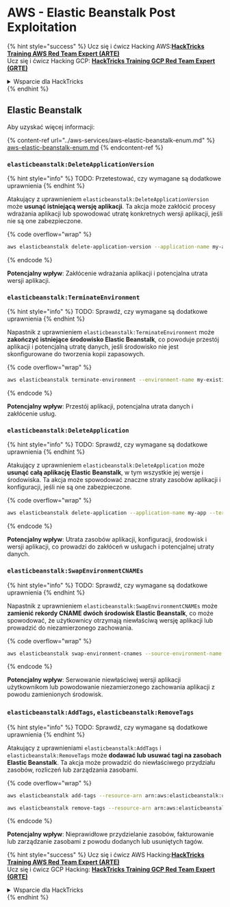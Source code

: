 # AWS - Elastic Beanstalk Post Exploitation

{% hint style="success" %}
Ucz się i ćwicz Hacking AWS:<img src="../../../.gitbook/assets/image (1).png" alt="" data-size="line">[**HackTricks Training AWS Red Team Expert (ARTE)**](https://training.hacktricks.xyz/courses/arte)<img src="../../../.gitbook/assets/image (1).png" alt="" data-size="line">\
Ucz się i ćwicz Hacking GCP: <img src="../../../.gitbook/assets/image (2).png" alt="" data-size="line">[**HackTricks Training GCP Red Team Expert (GRTE)**<img src="../../../.gitbook/assets/image (2).png" alt="" data-size="line">](https://training.hacktricks.xyz/courses/grte)

<details>

<summary>Wsparcie dla HackTricks</summary>

* Sprawdź [**plany subskrypcyjne**](https://github.com/sponsors/carlospolop)!
* **Dołącz do** 💬 [**grupy Discord**](https://discord.gg/hRep4RUj7f) lub [**grupy telegramowej**](https://t.me/peass) lub **śledź** nas na **Twitterze** 🐦 [**@hacktricks\_live**](https://twitter.com/hacktricks\_live)**.**
* **Dziel się trikami hackingowymi, przesyłając PR-y do** [**HackTricks**](https://github.com/carlospolop/hacktricks) i [**HackTricks Cloud**](https://github.com/carlospolop/hacktricks-cloud) repozytoriów github.

</details>
{% endhint %}

## Elastic Beanstalk

Aby uzyskać więcej informacji:

{% content-ref url="../aws-services/aws-elastic-beanstalk-enum.md" %}
[aws-elastic-beanstalk-enum.md](../aws-services/aws-elastic-beanstalk-enum.md)
{% endcontent-ref %}

### `elasticbeanstalk:DeleteApplicationVersion`

{% hint style="info" %}
TODO: Przetestować, czy wymagane są dodatkowe uprawnienia
{% endhint %}

Atakujący z uprawnieniem `elasticbeanstalk:DeleteApplicationVersion` może **usunąć istniejącą wersję aplikacji**. Ta akcja może zakłócić procesy wdrażania aplikacji lub spowodować utratę konkretnych wersji aplikacji, jeśli nie są one zabezpieczone. 

{% code overflow="wrap" %}
```bash
aws elasticbeanstalk delete-application-version --application-name my-app --version-label my-version
```
{% endcode %}

**Potencjalny wpływ**: Zakłócenie wdrażania aplikacji i potencjalna utrata wersji aplikacji.

### `elasticbeanstalk:TerminateEnvironment`

{% hint style="info" %}
TODO: Sprawdź, czy wymagane są dodatkowe uprawnienia
{% endhint %}

Napastnik z uprawnieniem `elasticbeanstalk:TerminateEnvironment` może **zakończyć istniejące środowisko Elastic Beanstalk**, co powoduje przestój aplikacji i potencjalną utratę danych, jeśli środowisko nie jest skonfigurowane do tworzenia kopii zapasowych.

{% code overflow="wrap" %}
```bash
aws elasticbeanstalk terminate-environment --environment-name my-existing-env
```
{% endcode %}

**Potencjalny wpływ**: Przestój aplikacji, potencjalna utrata danych i zakłócenie usług.

### `elasticbeanstalk:DeleteApplication`

{% hint style="info" %}
TODO: Sprawdź, czy wymagane są dodatkowe uprawnienia
{% endhint %}

Atakujący z uprawnieniem `elasticbeanstalk:DeleteApplication` może **usunąć całą aplikację Elastic Beanstalk**, w tym wszystkie jej wersje i środowiska. Ta akcja może spowodować znaczne straty zasobów aplikacji i konfiguracji, jeśli nie są one zabezpieczone. 

{% code overflow="wrap" %}
```bash
aws elasticbeanstalk delete-application --application-name my-app --terminate-env-by-force
```
{% endcode %}

**Potencjalny wpływ**: Utrata zasobów aplikacji, konfiguracji, środowisk i wersji aplikacji, co prowadzi do zakłóceń w usługach i potencjalnej utraty danych.

### `elasticbeanstalk:SwapEnvironmentCNAMEs`

{% hint style="info" %}
TODO: Sprawdź, czy wymagane są dodatkowe uprawnienia
{% endhint %}

Napastnik z uprawnieniem `elasticbeanstalk:SwapEnvironmentCNAMEs` może **zamienić rekordy CNAME dwóch środowisk Elastic Beanstalk**, co może spowodować, że użytkownicy otrzymają niewłaściwą wersję aplikacji lub prowadzić do niezamierzonego zachowania.

{% code overflow="wrap" %}
```bash
aws elasticbeanstalk swap-environment-cnames --source-environment-name my-env-1 --destination-environment-name my-env-2
```
{% endcode %}

**Potencjalny wpływ**: Serwowanie niewłaściwej wersji aplikacji użytkownikom lub powodowanie niezamierzonego zachowania aplikacji z powodu zamienionych środowisk.

### `elasticbeanstalk:AddTags`, `elasticbeanstalk:RemoveTags`

{% hint style="info" %}
TODO: Sprawdź, czy wymagane są dodatkowe uprawnienia
{% endhint %}

Atakujący z uprawnieniami `elasticbeanstalk:AddTags` i `elasticbeanstalk:RemoveTags` może **dodawać lub usuwać tagi na zasobach Elastic Beanstalk**. Ta akcja może prowadzić do niewłaściwego przydziału zasobów, rozliczeń lub zarządzania zasobami.

{% code overflow="wrap" %}
```bash
aws elasticbeanstalk add-tags --resource-arn arn:aws:elasticbeanstalk:us-west-2:123456789012:environment/my-app/my-env --tags Key=MaliciousTag,Value=1

aws elasticbeanstalk remove-tags --resource-arn arn:aws:elasticbeanstalk:us-west-2:123456789012:environment/my-app/my-env --tag-keys MaliciousTag
```
{% endcode %}

**Potencjalny wpływ**: Nieprawidłowe przydzielanie zasobów, fakturowanie lub zarządzanie zasobami z powodu dodanych lub usuniętych tagów.

{% hint style="success" %}
Ucz się i ćwicz AWS Hacking:<img src="../../../.gitbook/assets/image (1).png" alt="" data-size="line">[**HackTricks Training AWS Red Team Expert (ARTE)**](https://training.hacktricks.xyz/courses/arte)<img src="../../../.gitbook/assets/image (1).png" alt="" data-size="line">\
Ucz się i ćwicz GCP Hacking: <img src="../../../.gitbook/assets/image (2).png" alt="" data-size="line">[**HackTricks Training GCP Red Team Expert (GRTE)**<img src="../../../.gitbook/assets/image (2).png" alt="" data-size="line">](https://training.hacktricks.xyz/courses/grte)

<details>

<summary>Wsparcie dla HackTricks</summary>

* Sprawdź [**plany subskrypcyjne**](https://github.com/sponsors/carlospolop)!
* **Dołącz do** 💬 [**grupy Discord**](https://discord.gg/hRep4RUj7f) lub [**grupy telegramowej**](https://t.me/peass) lub **śledź** nas na **Twitterze** 🐦 [**@hacktricks\_live**](https://twitter.com/hacktricks\_live)**.**
* **Dziel się trikami hackingowymi, przesyłając PR-y do** [**HackTricks**](https://github.com/carlospolop/hacktricks) i [**HackTricks Cloud**](https://github.com/carlospolop/hacktricks-cloud) repozytoriów na githubie.

</details>
{% endhint %}
